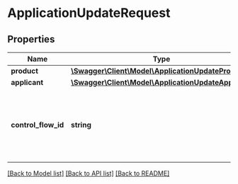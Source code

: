 # ApplicationUpdateRequest

## Properties
Name | Type | Description | Notes
------------ | ------------- | ------------- | -------------
**product** | [**\Swagger\Client\Model\ApplicationUpdateProduct**](ApplicationUpdateProduct.md) |  | [optional] 
**applicant** | [**\Swagger\Client\Model\ApplicationUpdateApplicant**](ApplicationUpdateApplicant.md) |  | [optional] 
**control_flow_id** | **string** | Control flow id is used to control the flow for subsequent requests in the session. | 

[[Back to Model list]](../../README.md#documentation-for-models) [[Back to API list]](../../README.md#documentation-for-api-endpoints) [[Back to README]](../../README.md)


